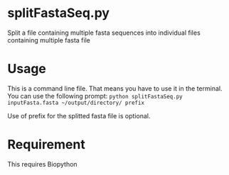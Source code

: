 # splitFastaSeq.py
Split a file containing multiple fasta sequences into individual files containing multiple fasta file

# Usage
This is a command line file. That means you have to use it in the terminal. You can use the following prompt:
`python splitFastaSeq.py inputFasta.fasta ~/output/directory/ prefix`

Use of prefix for the splitted fasta file is optional.

# Requirement
This requires Biopython
